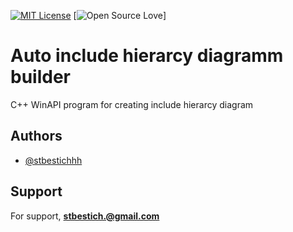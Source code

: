 [![MIT License](https://img.shields.io/badge/License-MIT-green.svg)](LICENSE)
[![Open Source Love](https://badges.frapsoft.com/os/v1/open-source.svg?v=103)]

# Auto include hierarcy diagramm builder
C++ WinAPI program for creating include hierarcy diagram

## Authors

- [@stbestichhh](https://www.github.com/stbestichhh)


## Support

For support, [**stbestich.@gmail.com**](mailto:stbestich@gmail.com)
